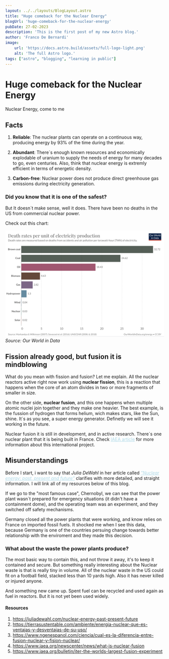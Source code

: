 ```yaml
---
layout: ../../layouts/BlogLayout.astro
title: "Huge comeback for the Nuclear Energy"
blogUrl: 'huge-comeback-for-the-nuclear-energy'
pubDate: 27-02-2023
description: 'This is the first post of my new Astro blog.'
author: 'Franco De Bernardi'
image:
    url: 'https://docs.astro.build/assets/full-logo-light.png'
    alt: 'The full Astro logo.'
tags: ["astro", "blogging", "learning in public"]
---
```

# Huge comeback for the Nuclear Energy

Nuclear Energy, come to me

## Facts

1. **Reliable**: The nuclear plants can operate on a continuous way, producing energy by 93% of the time during the year.

2. **Abundant**: There´s enough known resources and economically explodable of uranium to supply the needs of energy for many decades to go, even centuries. Also, think that nuclear energy is extremly efficient in terms of energetic density.

3. **Carbon-free**: Nuclear power does not produce direct greenhouse gas emissions during electricity generation.

### Did you know that it is one of the safest?

But It doesn´t make sense, well it does. There have been no deaths in the US from commercial nuclear power.

Check out this chart:

![Chart of Death rates](../../../public/nuclear_image3.png)
*Source: Our World in Data*

## Fission already good, but fusion it is mindblowing

What do you mean with fission and fusion? Let me explain.
All the nuclear reactors active right now work using **nuclear fission**, this is a reaction that happens when the core of an atom divides in two or more fragments of smaller in size.

On the other side, **nuclear fusion**, and this one happens when multiple atomic nuclei join together and they make one heavier. The best example, is the fussion of hydrogen that forms helium, wich makes stars, like the Sun, shine. It´s as you see, a super energy generator. Definetly we will see it working in the future.

Nuclear fusion it is still in development, and in active research. There´s one nuclear plant that it is being built in France. Check <a style="color: lightBlue" href="https://www.iaea.org/bulletin/iter-the-worlds-largest-fusion-experiment" target="_blank">IAEA article</a> for more information about this international project.

## Misunderstandings

Before I start, i want to say that *Julia DeWahl* in her article called <a style="color: lightBlue" href="https://juliadewahl.com/nuclear-energy-past-present-future" target="_blank">*"Nuclear energy: past, present and future"*</a> clarifies with more detailed, and straight information. I will link all of my resources below of this blog.

If we go to the "most famous case", Chernobyl, we can see that the power plant wasn´t prepared for emergency situations (it didn't have a containment dome), and the operating team was an experiment, and they switched off safety mechanisms.

Germany closed all the power plants that were working, and know relies on France on imported fossil fuels. It shocked me when I see this data, because Germany is one of the countries persuing change towards better relationship with the enviroment and they made this decision.

### What about the waste the power plants produce?

The most basic way to contain this, and not throw it away, it's to keep it contained and secure. But something really interesting about the Nuclear waste is that is really tiny in volume. All of the nuclear waste in the US could fit on a football field, stacked less than 10 yards high. Also it has never killed or injured anyone.

And something new came up. Spent fuel can be recycled and used again as fuel in reactors. But it is not yet been used widely.


#### Resources

1. https://juliadewahl.com/nuclear-energy-past-present-future
2. https://tierrasustentable.com/ambiente/energia-nuclear-que-es-ventajas-y-desventajas-de-su-uso/
3. https://www.ngenespanol.com/ciencia/cual-es-la-diferencia-entre-fusion-nuclear-y-fision-nuclear/
4. https://www.iaea.org/newscenter/news/what-is-nuclear-fusion
5. https://www.iaea.org/bulletin/iter-the-worlds-largest-fusion-experiment